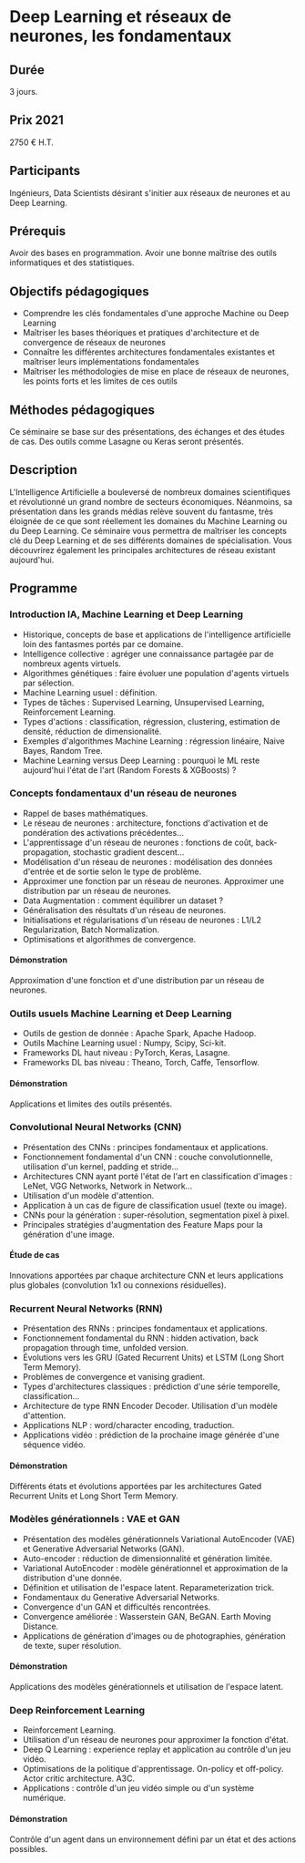 # Deep Learning et réseaux de neurones, les fondamentaux

## Durée

3 jours.

## Prix 2021

2750 € H.T.

## Participants

Ingénieurs, Data Scientists désirant s'initier aux réseaux de neurones et au Deep Learning.

## Prérequis

Avoir des bases en programmation. Avoir une bonne maîtrise des outils informatiques et des statistiques.

## Objectifs pédagogiques

- Comprendre les clés fondamentales d'une approche Machine ou Deep Learning
- Maîtriser les bases théoriques et pratiques d'architecture et de convergence de réseaux de neurones
- Connaître les différentes architectures fondamentales existantes et maîtriser leurs implémentations fondamentales
- Maîtriser les méthodologies de mise en place de réseaux de neurones, les points forts et les limites de ces outils

## Méthodes pédagogiques

Ce séminaire se base sur des présentations, des échanges et des études de cas. Des outils comme Lasagne ou Keras seront présentés.

## Description

L'Intelligence Artificielle a bouleversé de nombreux domaines scientifiques et révolutionné un grand nombre de secteurs économiques. Néanmoins, sa présentation dans les grands médias relève souvent du fantasme, très éloignée de ce que sont réellement les domaines du Machine Learning ou du Deep Learning. Ce séminaire vous permettra de maîtriser les concepts clé du Deep Learning et de ses différents domaines de spécialisation. Vous découvrirez également les principales architectures de réseau existant aujourd'hui.

## Programme

### Introduction IA, Machine Learning et Deep Learning

- Historique, concepts de base et applications de l'intelligence artificielle loin des fantasmes portés par ce domaine.
- Intelligence collective : agréger une connaissance partagée par de nombreux agents virtuels.
- Algorithmes génétiques : faire évoluer une population d'agents virtuels par sélection.
- Machine Learning usuel : définition.
- Types de tâches : Supervised Learning, Unsupervised Learning, Reinforcement Learning.
- Types d'actions : classification, régression, clustering, estimation de densité, réduction de dimensionalité.
- Exemples d'algorithmes Machine Learning : régression linéaire, Naive Bayes, Random Tree.
- Machine Learning versus Deep Learning : pourquoi le ML reste aujourd'hui l'état de l'art (Random Forests & XGBoosts) ?

### Concepts fondamentaux d'un réseau de neurones

- Rappel de bases mathématiques.
- Le réseau de neurones : architecture, fonctions d'activation et de pondération des activations précédentes...
- L'apprentissage d'un réseau de neurones : fonctions de coût, back-propagation, stochastic gradient descent...
- Modélisation d'un réseau de neurones : modélisation des données d'entrée et de sortie selon le type de problème.
- Approximer une fonction par un réseau de neurones. Approximer une distribution par un réseau de neurones.
- Data Augmentation : comment équilibrer un dataset ?
- Généralisation des résultats d'un réseau de neurones.
- Initialisations et régularisations d'un réseau de neurones : L1/L2 Regularization, Batch Normalization.
- Optimisations et algorithmes de convergence.

#### Démonstration

Approximation d'une fonction et d'une distribution par un réseau de neurones.

### Outils usuels Machine Learning et Deep Learning

- Outils de gestion de donnée : Apache Spark, Apache Hadoop.
- Outils Machine Learning usuel : Numpy, Scipy, Sci-kit.
- Frameworks DL haut niveau : PyTorch, Keras, Lasagne.
- Frameworks DL bas niveau : Theano, Torch, Caffe, Tensorflow.

#### Démonstration

Applications et limites des outils présentés.

### Convolutional Neural Networks (CNN)

- Présentation des CNNs : principes fondamentaux et applications.
- Fonctionnement fondamental d'un CNN : couche convolutionnelle, utilisation d'un kernel, padding et stride...
- Architectures CNN ayant porté l'état de l'art en classification d'images : LeNet, VGG Networks, Network in Network...
- Utilisation d'un modèle d'attention.
- Application à un cas de figure de classification usuel (texte ou image).
- CNNs pour la génération : super-résolution, segmentation pixel à pixel.
- Principales stratégies d'augmentation des Feature Maps pour la génération d'une image.

#### Étude de cas

Innovations apportées par chaque architecture CNN et leurs applications plus globales (convolution 1x1 ou connexions résiduelles).

### Recurrent Neural Networks (RNN)

- Présentation des RNNs : principes fondamentaux et applications.
- Fonctionnement fondamental du RNN : hidden activation, back propagation through time, unfolded version.
- Évolutions vers les GRU (Gated Recurrent Units) et LSTM (Long Short Term Memory).
- Problèmes de convergence et vanising gradient.
- Types d'architectures classiques : prédiction d'une série temporelle, classification...
- Architecture de type RNN Encoder Decoder. Utilisation d'un modèle d'attention.
- Applications NLP : word/character encoding, traduction.
- Applications vidéo : prédiction de la prochaine image générée d'une séquence vidéo.

#### Démonstration

Différents états et évolutions apportées par les architectures Gated Recurrent Units et Long Short Term Memory.

### Modèles générationnels : VAE et GAN

- Présentation des modèles générationnels Variational AutoEncoder (VAE) et Generative Adversarial Networks (GAN).
- Auto-encoder : réduction de dimensionnalité et génération limitée.
- Variational AutoEncoder : modèle générationnel et approximation de la distribution d'une donnée.
- Définition et utilisation de l'espace latent. Reparameterization trick.
- Fondamentaux du Generative Adversarial Networks.
- Convergence d'un GAN et difficultés rencontrées.
- Convergence améliorée : Wasserstein GAN, BeGAN. Earth Moving Distance.
- Applications de génération d'images ou de photographies, génération de texte, super résolution.

#### Démonstration

Applications des modèles générationnels et utilisation de l'espace latent.

### Deep Reinforcement Learning

- Reinforcement Learning.
- Utilisation d'un réseau de neurones pour approximer la fonction d'état.
- Deep Q Learning : experience replay et application au contrôle d'un jeu vidéo.
- Optimisations de la politique d'apprentissage. On-policy et off-policy. Actor critic architecture. A3C.
- Applications : contrôle d'un jeu vidéo simple ou d'un système numérique.

#### Démonstration

Contrôle d'un agent dans un environnement défini par un état et des actions possibles.
